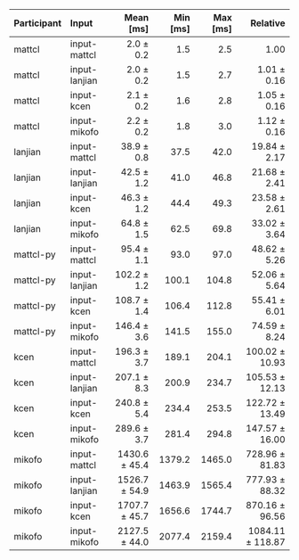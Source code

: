 | Participant | Input | Mean [ms] | Min [ms] | Max [ms] | Relative |
|:---|:---|---:|---:|---:|---:|
| mattcl | input-mattcl | 2.0 ± 0.2 | 1.5 | 2.5 | 1.00 |
| mattcl | input-lanjian | 2.0 ± 0.2 | 1.5 | 2.7 | 1.01 ± 0.16 |
| mattcl | input-kcen | 2.1 ± 0.2 | 1.6 | 2.8 | 1.05 ± 0.16 |
| mattcl | input-mikofo | 2.2 ± 0.2 | 1.8 | 3.0 | 1.12 ± 0.16 |
| lanjian | input-mattcl | 38.9 ± 0.8 | 37.5 | 42.0 | 19.84 ± 2.17 |
| lanjian | input-lanjian | 42.5 ± 1.2 | 41.0 | 46.8 | 21.68 ± 2.41 |
| lanjian | input-kcen | 46.3 ± 1.2 | 44.4 | 49.3 | 23.58 ± 2.61 |
| lanjian | input-mikofo | 64.8 ± 1.5 | 62.5 | 69.8 | 33.02 ± 3.64 |
| mattcl-py | input-mattcl | 95.4 ± 1.1 | 93.0 | 97.0 | 48.62 ± 5.26 |
| mattcl-py | input-lanjian | 102.2 ± 1.2 | 100.1 | 104.8 | 52.06 ± 5.64 |
| mattcl-py | input-kcen | 108.7 ± 1.4 | 106.4 | 112.8 | 55.41 ± 6.01 |
| mattcl-py | input-mikofo | 146.4 ± 3.6 | 141.5 | 155.0 | 74.59 ± 8.24 |
| kcen | input-mattcl | 196.3 ± 3.7 | 189.1 | 204.1 | 100.02 ± 10.93 |
| kcen | input-lanjian | 207.1 ± 8.3 | 200.9 | 234.7 | 105.53 ± 12.13 |
| kcen | input-kcen | 240.8 ± 5.4 | 234.4 | 253.5 | 122.72 ± 13.49 |
| kcen | input-mikofo | 289.6 ± 3.7 | 281.4 | 294.8 | 147.57 ± 16.00 |
| mikofo | input-mattcl | 1430.6 ± 45.4 | 1379.2 | 1465.0 | 728.96 ± 81.83 |
| mikofo | input-lanjian | 1526.7 ± 54.9 | 1463.9 | 1565.4 | 777.93 ± 88.32 |
| mikofo | input-kcen | 1707.7 ± 45.7 | 1656.6 | 1744.7 | 870.16 ± 96.56 |
| mikofo | input-mikofo | 2127.5 ± 44.0 | 2077.4 | 2159.4 | 1084.11 ± 118.87 |

